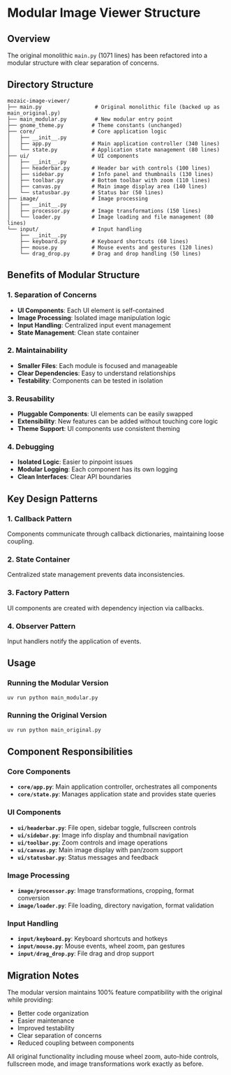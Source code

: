 # Modular Image Viewer Structure

## Overview
The original monolithic `main.py` (1071 lines) has been refactored into a modular structure with clear separation of concerns.

## Directory Structure
```
mozaic-image-viewer/
├── main.py                 # Original monolithic file (backed up as main_original.py)
├── main_modular.py         # New modular entry point
├── gnome_theme.py         # Theme constants (unchanged)
├── core/                  # Core application logic
│   ├── __init__.py
│   ├── app.py             # Main application controller (340 lines)
│   └── state.py           # Application state management (80 lines)
├── ui/                    # UI components
│   ├── __init__.py
│   ├── headerbar.py       # Header bar with controls (100 lines)
│   ├── sidebar.py         # Info panel and thumbnails (130 lines)
│   ├── toolbar.py         # Bottom toolbar with zoom (110 lines)
│   ├── canvas.py          # Main image display area (140 lines)
│   └── statusbar.py       # Status bar (50 lines)
├── image/                 # Image processing
│   ├── __init__.py
│   ├── processor.py       # Image transformations (150 lines)
│   └── loader.py          # Image loading and file management (80 lines)
└── input/                 # Input handling
    ├── __init__.py
    ├── keyboard.py        # Keyboard shortcuts (60 lines)
    ├── mouse.py           # Mouse events and gestures (120 lines)
    └── drag_drop.py       # Drag and drop handling (50 lines)
```

## Benefits of Modular Structure

### 1. **Separation of Concerns**
- **UI Components**: Each UI element is self-contained
- **Image Processing**: Isolated image manipulation logic
- **Input Handling**: Centralized input event management
- **State Management**: Clean state container

### 2. **Maintainability**
- **Smaller Files**: Each module is focused and manageable
- **Clear Dependencies**: Easy to understand relationships
- **Testability**: Components can be tested in isolation

### 3. **Reusability**
- **Pluggable Components**: UI elements can be easily swapped
- **Extensibility**: New features can be added without touching core logic
- **Theme Support**: UI components use consistent theming

### 4. **Debugging**
- **Isolated Logic**: Easier to pinpoint issues
- **Modular Logging**: Each component has its own logging
- **Clean Interfaces**: Clear API boundaries

## Key Design Patterns

### 1. **Callback Pattern**
Components communicate through callback dictionaries, maintaining loose coupling.

### 2. **State Container**
Centralized state management prevents data inconsistencies.

### 3. **Factory Pattern**
UI components are created with dependency injection via callbacks.

### 4. **Observer Pattern**
Input handlers notify the application of events.

## Usage

### Running the Modular Version
```bash
uv run python main_modular.py
```

### Running the Original Version
```bash
uv run python main_original.py
```

## Component Responsibilities

### Core Components
- **`core/app.py`**: Main application controller, orchestrates all components
- **`core/state.py`**: Manages application state and provides state queries

### UI Components
- **`ui/headerbar.py`**: File open, sidebar toggle, fullscreen controls
- **`ui/sidebar.py`**: Image info display and thumbnail navigation
- **`ui/toolbar.py`**: Zoom controls and image operations
- **`ui/canvas.py`**: Main image display with pan/zoom support
- **`ui/statusbar.py`**: Status messages and feedback

### Image Processing
- **`image/processor.py`**: Image transformations, cropping, format conversion
- **`image/loader.py`**: File loading, directory navigation, format validation

### Input Handling
- **`input/keyboard.py`**: Keyboard shortcuts and hotkeys
- **`input/mouse.py`**: Mouse events, wheel zoom, pan gestures
- **`input/drag_drop.py`**: File drag and drop support

## Migration Notes

The modular version maintains 100% feature compatibility with the original while providing:
- Better code organization
- Easier maintenance
- Improved testability
- Clear separation of concerns
- Reduced coupling between components

All original functionality including mouse wheel zoom, auto-hide controls, fullscreen mode, and image transformations work exactly as before.